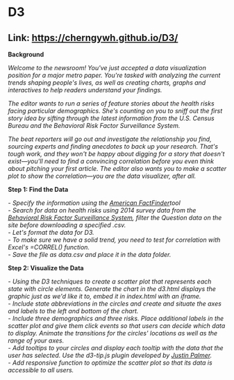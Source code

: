# D3
## Link: https://cherngywh.github.io/D3/

**Background**

*Welcome to the newsroom! You've just accepted a data visualization position for a major metro paper. You're tasked with analyzing the current trends shaping people's lives, as well as creating charts, graphs and interactives to help readers understand your findings.*

*The editor wants to run a series of feature stories about the health risks facing particular demographics. She's counting on you to sniff out the first story idea by sifting through the latest information from the U.S. Census Bureau and the Behavioral Risk Factor Surveillance System.*

*The beat reporters will go out and investigate the relationship you find, sourcing experts and finding anecdotes to back up your research. That's tough work, and they won't be happy about digging for a story that doesn't exist—you'll need to find a convincing correlation before you even think about pitching your first article. The editor also wants you to make a scatter plot to show the correlation—you are the data visualizer, after all.*

**Step 1: Find the Data**

*- Specify the information using the  [American FactFinder](https://factfinder.census.gov/faces/nav/jsf/pages/searchresults.xhtml)tool*<br/>
*- Search for data on health risks using 2014 survey data from the [Behavioral Risk Factor Surveillance System](https://chronicdata.cdc.gov/Behavioral-Risk-Factors/BRFSS-2014-Overall/5ra3-ixqq), filter the Question data on the site before downloading a specified .csv.*<br/>
*- Let's format the data for D3.*<br/>
*- To make sure we have a solid trend, you need to test for correlation with Excel's =CORREL() function.*<br/>
*- Save the file as data.csv and place it in the data folder.*

**Step 2: Visualize the Data**

*- Using the D3 techniques to create a scatter plot that represents each state with circle elements. Generate the chart in the d3.html displays the graphic just as we'd like it to, embed it in index.html with an iframe.*<br/>
*- Include state abbreviations in the circles and create and situate the axes and labels to the left and bottom of the chart.*<br/>
*- Include three demographics and three risks. Place additional labels in the scatter plot and give them click events so that users can decide which data to display. Animate the transitions for the circles' locations as well as the range of your axes.*<br/>
*- Add tooltips to your circles and display each tooltip with the data that the user has selected. Use the d3-tip.js plugin developed by [Justin Palmer](https://github.com/Caged).*<br/>
*- Add responsive function to optimize the scatter plot so that its data is accessible to all users.*
